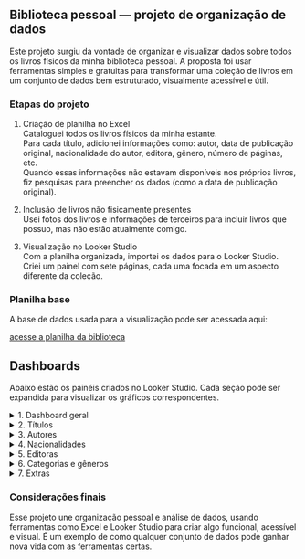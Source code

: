
## Biblioteca pessoal — projeto de organização de dados

Este projeto surgiu da vontade de organizar e visualizar dados sobre todos os livros físicos da minha biblioteca pessoal. A proposta foi usar ferramentas simples e gratuitas para transformar uma coleção de livros em um conjunto de dados bem estruturado, visualmente acessível e útil.

### Etapas do projeto

1. Criação de planilha no Excel  
   Cataloguei todos os livros físicos da minha estante.  
   Para cada título, adicionei informações como: autor, data de publicação original, nacionalidade do autor, editora, gênero, número de páginas, etc.  
   Quando essas informações não estavam disponíveis nos próprios livros, fiz pesquisas para preencher os dados (como a data de publicação original).

2. Inclusão de livros não fisicamente presentes  
   Usei fotos dos livros e informações de terceiros para incluir livros que possuo, mas não estão atualmente comigo.

3. Visualização no Looker Studio  
   Com a planilha organizada, importei os dados para o Looker Studio.  
   Criei um painel com sete páginas, cada uma focada em um aspecto diferente da coleção.

### Planilha base

A base de dados usada para a visualização pode ser acessada aqui:

[acesse a planilha da biblioteca](https://lookerstudio.google.com/reporting/97266270-4ea4-44ac-972e-60047ec64c29)


## Dashboards

Abaixo estão os painéis criados no Looker Studio. Cada seção pode ser expandida para visualizar os gráficos correspondentes.

<details>
  <summary>1. Dashboard geral</summary>

  ![dashboard geral](./dashboard.png)

</details>

<details>
  <summary>2. Títulos</summary>

  ![títulos](./titulos.png)

</details>

<details>
  <summary>3. Autores</summary>

  ![autores](./autores.png)

</details>

<details>
  <summary>4. Nacionalidades</summary>

  ![nacionalidades](./nacionalidades.png)

</details>

<details>
  <summary>5. Editoras</summary>

  ![editoras](./editoras.png)

</details>

<details>
  <summary>6. Categorias e gêneros</summary>

  ![categorias e gêneros](./categorias_generos.png)

</details>

<details>
  <summary>7. Extras</summary>

  ![extras](./extras.png)

</details>

### Considerações finais

Esse projeto une organização pessoal e análise de dados, usando ferramentas como Excel e Looker Studio para criar algo funcional, acessível e visual. É um exemplo de como qualquer conjunto de dados pode ganhar nova vida com as ferramentas certas.

